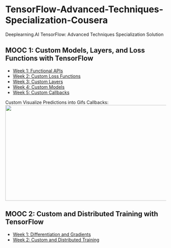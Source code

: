 # TensorFlow-Advanced-Techniques-Specialization-Cousera
Deeplearning.AI TensorFlow: Advanced Techniques Specialization Solution


## MOOC 1: Custom Models, Layers, and Loss Functions with TensorFlow
* [Week 1: Functional APIs](https://github.com/BaoLocPham/TensorFlow-Advanced-Techniques-Cousera/tree/main/MOOC%201%20-%20Custom%20Models%2C%20Layers%2C%20and%20Loss%20Functions)
* [Week 2: Custom Loss Functions](https://github.com/BaoLocPham/TensorFlow-Advanced-Techniques-Cousera/tree/main/MOOC%201%20-%20Custom%20Models%2C%20Layers%2C%20and%20Loss%20Functions/week%202%20-%20Custom%20Loss%20Functions)
* [Week 3: Custom Layers](https://github.com/BaoLocPham/TensorFlow-Advanced-Techniques-Cousera/tree/main/MOOC%201%20-%20Custom%20Models%2C%20Layers%2C%20and%20Loss%20Functions/week%203%20-%20Custom%20Layers)
* [Week 4: Custom Models](https://github.com/BaoLocPham/TensorFlow-Advanced-Techniques-Cousera/tree/main/MOOC%201%20-%20Custom%20Models%2C%20Layers%2C%20and%20Loss%20Functions/week%204%20-%20Custom%20Models)
* [Week 5: Custom Callbacks](https://github.com/BaoLocPham/TensorFlow-Advanced-Techniques-Cousera/tree/main/MOOC%201%20-%20Custom%20Models%2C%20Layers%2C%20and%20Loss%20Functions/week%205%20-%20Custom%20Callbacks)

Custom Visualize Predictions into Gifs Callbacks:
<img src="https://github.com/BaoLocPham/TensorFlow-Advanced-Techniques-Cousera/blob/main/MOOC%201%20-%20Custom%20Models%2C%20Layers%2C%20and%20Loss%20Functions/week%205%20-%20Custom%20Callbacks/animation.gif" width="1000" height="300" />

## MOOC 2: Custom and Distributed Training with TensorFlow
* [Week 1: Differentiation and Gradients](https://github.com/BaoLocPham/TensorFlow-Advanced-Techniques-Cousera/tree/main/MOOC%202%20-%20Custom%20and%20Distributed%20Training%20with%20TensorFlow/week%201%20-%20Differentiation%20and%20Gradients)
* [Week 2: Custom and Distributed Training](https://github.com/BaoLocPham/TensorFlow-Advanced-Techniques-Cousera/tree/main/MOOC%202%20-%20Custom%20and%20Distributed%20Training%20with%20TensorFlow/week%202%20-%20Custom%20and%20Distributed%20Training)

